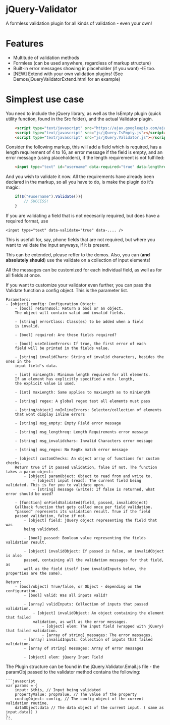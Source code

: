 jQuery-Validator
================

A formless validation plugin for all kinds of validation - even your own!

Features
========

* Multitude of validation methods
* Formless (can be used anywhere, regardless of markup structure)
* Built-in error messages showing in placeholder (if you want) -IE too.
* [NEW] Extend with your own validation plugins! (See Demos/jQueryValidatorExtend.html for an example)


Simplest use case
==================

You need to include the jQuery library, as well as the IsEmpty plugin (quick utility function, found in the Src folder), and the actual Validator plugin.
```html
    <script type="text/javascript" src="https://ajax.googleapis.com/ajax/libs/jquery/1.8.2/jquery.min.js"></script>
    <script type="text/javascript" src="js/jQuery.IsEmpty.js"></script>
    <script type="text/javascript" src="js/jQuery.Validator.js"></script>
```

Consider the following markup, this will add a field which is required, has a length requirement of 4 to 16, an error message if the field is empty, and an error message (using placeholders), if the length requirement is not fulfilled:

```html
    <input type="text" id="username" data-required="true" data-lengthreq="4-16" data-msg_empty="Please enter a username" data-msg_lengthreq="Please enter a username between $MINLEN$ characters, and $MAXLEN$ characters." />
```
And you wish to validate it now. All the requirements have already been declared in the markup, so all you have to do, is make the plugin do it's magic:

```javascript
    if($("#username").Validate()){
        // SUCCESS!
    }
```

If you are validating a field that is not necesarily required, but does have a required format, use 

    <input type="text" data-validate="true" data-.... />

This is usefull for, say, phone fields that are not required, but where you want to validate the input anyways, if it is present.

This can be extended, please reffer to the demos. Also, you can (**and absolutely should**) use the validate on a collection of input elements!

All the messages can be customized for each individual field, as well as for all fields at once.

If you want to customize your validator even further, you can pass the Validate function a config object. This is the parameter list.


    Parameters:
    - [object] config: Configuration Object:
        - [bool] returnBool: Return a bool or an object.
        The object will contain valid and invalid fields.
        
        - [string] errorClass: Class(es) to be added when a field
        is invalid.
        
        - [bool] required: Are these fields required?
        
        - [bool] useInlineErrors: If true, the first error of each
        field will be printed in the fields value.
        
        - [string] invalidChars: String of invalid characters, besides the ones in the
        input field's data.
        
        - [int] minLength: Minimum length required for all elements.
        If an element has explicitly specified a min. length,
        the explicit value is used.
        
        - [int] maxLength: Same applies to maxLength as to minLength
        
    	- [string] regex: A global regex test all elements must pass
    
        - [string/object] noInlineErrors: Selector/collection of elements
        that wont display inline errors
        
        - [string] msg_empty: Empty Field error message
        
        - [string] msg_lengthreq: Length Requirements error message
        
        - [string] msg_invalidchars: Invalid Characters error message
        
        - [string] msg_regex: No RegEx match error message
        
        - [object] customChecks: An object array of functions for custom checks.
        Return true if it passed validation, false if not. The function takes a param object:
            - [object] paramObject: Object to read from and write to.
                - [object] input (read): The current field being validated. This is for you to validate upon.
                - [string] message (write): If false is returned, what error should be used?
        
        - [function] onFieldValidated(field, passed, invalidObject)
        Callback function that gets called once per field validation.
        "passed" represents its validation result. True if the field
        passed validation, false if not.
            - [object] field: jQuery object representing the field that was
            being validated.
            
            - [bool] passed: Boolean value representing the fields validation result.
            
            - [object] invalidObject: If passed is false, an invalidObject is also
            passed, containing all the validation messages for that field, as
            well as the field itself (see invalidInputs below, the properties are the same).
    
    Return:
        - [bool/object] True/false, or Object - depending on the configuration.
            - [bool] valid: Was all inputs valid?
            
            - [array] validInputs: Collection of inputs that passed validation.
                - [object] invalidObject: An object containing the element that failed
                validation, as well as the error messages.
                    - [object] elem: The input field (wrapped with jQuery) that failed validation.
                    - [array of string] messages: The error messages.
            - [array] invalidInputs: Collection of inputs that failed validation.
            - [array of string] messages: Array of error messages
            
            - [object] elem: jQuery Input Field
            

The Plugin structure can be found in the jQuery.Validator.Email.js file - the paramObj passed to the validator 
method contains the following:

    ```javascript
    var params = {
        input: $this, // Input being validated
        propertyValue: propValue, // The value of the property
        configObject: config, // The config object of the current validation routine.
        dataObject:data // The data object of the current input. ( same as input.data() )
    };
    ```
